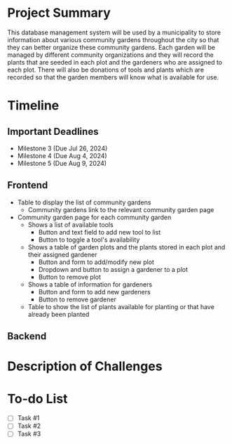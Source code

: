 # Project Summary
This database management system will be used by a municipality to store information about various community gardens throughout the city so that they can better organize these community gardens. Each garden will be managed by different community organizations and they will record the plants that are seeded in each plot and the gardeners who are assigned to each plot. There will also be donations of tools and plants which are recorded so that the garden members will know what is available for use.

# Timeline
## Important Deadlines
- Milestone 3 (Due Jul 26, 2024)
- Milestone 4 (Due Aug 4, 2024)
- Milestone 5 (Due Aug 9, 2024)

## Frontend
- Table to display the list of community gardens
    - Community gardens link to the relevant community garden page
- Community garden page for each community garden
    - Shows a list of available tools
        - Button and text field to add new tool to list
        - Button to toggle a tool's availability
    - Shows a table of garden plots and the plants stored in each plot and their assigned gardener
        - Button and form to add/modify new plot
        - Dropdown and button to assign a gardener to a plot
        - Button to remove plot
    - Shows a table of information for gardeners
        - Button and form to add new gardeners
        - Button to remove gardener
    - Table to show the list of plants available for planting or that have already been planted

## Backend


# Description of Challenges

# To-do List
- [ ] Task #1
- [ ] Task #2
- [ ] Task #3
